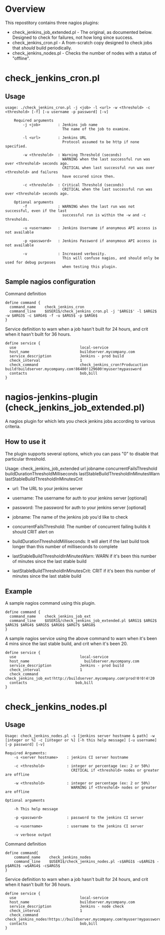 
# Overview

This repostitory contains three nagios plugins:
* check_jenkins_job_extended.pl - The original, as documented below. Designed to check for failures, not how long since success.
* check_jenkins_cron.pl - A from-scratch copy designed to check jobs that *should* build periodically.
* check_jenkins_nodes.pl - Checks the number of nodes with a status of "offline".

# check_jenkins_cron.pl

## Usage

```
usage: ./check_jenkins_cron.pl -j <job> -l <url> -w <threshold> -c <threshold> [-f] [-u username -p password] [-v]

    Required arguments
        -j <job>        : Jenkins job name
                          The name of the job to examine.

        -l <url>        : Jenkins URL
                          Protocol assumed to be http if none specified.

        -w <threshold>  : Warning Threshold (seconds)
                          WARNING when the last successful run was over <threshold> seconds ago.
                          CRITICAL when last successful run was over <threshold> and failures
                          have occured since then.

        -c <threshold>  : Critical Threshold (seconds)
                          CRITICAL when the last successful run was over <threshold> seconds ago.

    Optional arguments
        -f              : WARNING when the last run was not successful, even if the last
                          successful run is within the -w and -c thresholds.

        -u <username>   : Jenkins Username if anonymous API access is not available

        -p <password>   : Jenkins Password if anonymous API access is not available

        -v              : Increased verbosity.
                          This will confuse nagios, and should only be used for debug purposes
                          when testing this plugin.
```

## Sample nagios configuration


Command definition

```
define command {
  command_name    check_jenkins_cron
  command_line    $USER1$/check_jenkins_cron.pl -j '$ARG1$' -l $ARG2$ -w $ARG3$ -c $ARG4$ -f -u $ARG5$ -p $ARG6$
}
```

Service definition to warn when a job hasn't built for 24 hours, and crit when it hasn't built for 36 hours.

```
define service {
  use                             local-service
  host_name                       buildserver.mycompany.com
  service_description             Jenkins - prod build
  check_interval                  1
  check_command                   check_jenkins_cron!Producuction build!buildserver.mycompany.com!86400!129600!myuser!mypassword
  contacts                        bob,bill
}
```


# nagios-jenkins-plugin (check_jenkins_job_extended.pl)

A nagios plugin for which lets you check jenkins jobs according to various criteria.

## How to use it

The plugin supports several options, which you can pass "0" to disable that particular threshold.

Usage:  check_jenkins_job_extended url jobname concurrentFailsThreshold  buildDurationThresholdMilliseconds lastStableBuildThresholdInMinutesWarn lastStableBuildThresholdInMinutesCrit

* url: The URL to your jenkins server

* username: The username for auth to your jenkins server [optional]

* password: The password for auth to your jenkins server [optional]

* jobname: The name of the jenkins job you'd like to check

* concurrentFailsThreshold: The number of concurrent failing builds it should CRIT alert on

* buildDurationThresholdMilliseconds: It will alert if the last build took longer than this number of milliseconds to complete

* lastStableBuildThresholdInMinutesWarn: WARN if it's been this number of minutes since the last stable build

* lastStableBuildThresholdInMinutesCrit: CRIT if it's been this number of minutes since the last stable build

## Example

A sample nagios command using this plugin.

```
define command {
  command_name    check_jenkins_job_ext
  command_line    $USER1$/check_jenkins_job_extended.pl $ARG1$ $ARG2$ $ARG3$ $ARG4$ $ARG5$ $ARG6$ $ARG7$ $ARG8$
}
```

A sample nagios service using the above command to warn when it's been 4 mins since the last stable build, and crit when it's been 20.

```
define service {
  use                             local-service
  host_name                 	    buildserver.mycompany.com
  service_description             Jenkins - prod build
  check_interval                  1
  check_command                   check_jenkins_job_ext!http://buildserver.mycompany.com!prod!0!0!4!20
  contacts						bob,bill
}
```


# check_jenkins_nodes.pl

## Usage

```
Usage: check_jenkins_nodes.pl -s [jenkins server hostname & path] -w [integer or %] -c [integer or %] [-h this help message] [-u username] [-p password] [-v]

Required Arguments:
    -s <server hostname>    : jenkins CI server hostname

    -c <threshold>          : integer or percentage (ex: 2 or 50%)
                              CRITICAL if <threshold> nodes or greater are offline

    -w <threshold>          : integer or percentage (ex: 2 or 50%)
                              WARNING if <threshold> nodes or greater are offline

Optional arguments

    -h This help message

    -p <password>           : password to the jenkins CI server

    -u <username>           : username to the jenkins CI server

    -v verbose output

```

Command definition

```
define command{
	command_name    check_jenkins_nodes
	command_line    $USER1$/check_jenkins_nodes.pl -s$ARG1$ -u$ARG2$ -p$ARG3$ -w$ARG4$ -c$ARG5$
}
```

Service definition to warn when a job hasn't built for 24 hours, and crit when it hasn't built for 36 hours.

```
define service {
  use                             local-service
  host_name                       buildserver.mycompany.com
  service_description             Jenkins - node check
  check_interval                  1
  check_command                   check_jenkins_nodes!https://buildserver.mycompany.com!myuser!mypassword!2!51%
  contacts                        bob,bill
}
```
